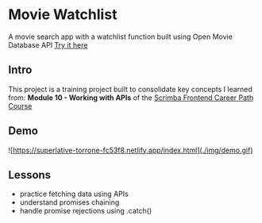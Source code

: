 # Movie Watchlist
 A movie search app with a watchlist function built using Open Movie Database API
 [Try it here](https://superlative-torrone-fc53f8.netlify.app/index.html)

## Intro
This project is a training project built to consolidate key concepts I learned from:
**Module 10 - Working with APIs** of the [Scrimba Frontend Career Path Course](https://scrimba.com/learn/frontend) 

## Demo
 ![https://superlative-torrone-fc53f8.netlify.app/index.html](./img/demo.gif)

## Lessons
- practice fetching data using APIs
- understand promises chaining
- handle promise rejections using .catch()

